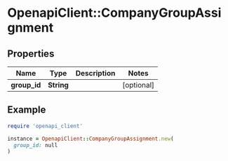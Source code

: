 # OpenapiClient::CompanyGroupAssignment

## Properties

| Name | Type | Description | Notes |
| ---- | ---- | ----------- | ----- |
| **group_id** | **String** |  | [optional] |

## Example

```ruby
require 'openapi_client'

instance = OpenapiClient::CompanyGroupAssignment.new(
  group_id: null
)
```

